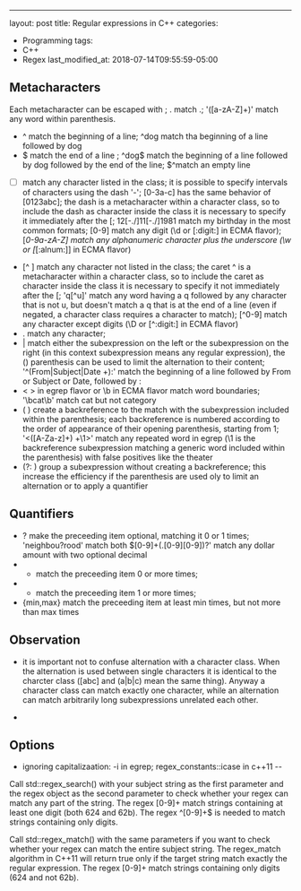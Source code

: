 ---
layout: post
title: Regular expressions in C++
categories:
  - Programming
tags:
  - C++
  - Regex
last_modified_at: 2018-07-14T09:55:59-05:00

## Metacharacters

Each metacharacter can be escaped with \; \. match .; '\([a-zA-Z]+\)' match any word within parenthesis.

* ^ match the beginning of a line; ^dog match tha beginning of a line followed by dog
* $ match the end of a line ; ^dog$ match the beginning of a line followed by dog followed by the end of the line; $^match an empty line
* [ ] match any character listed in the class; it is possible to specify intervals of characters using the dash '-'; [0-3a-c] has the same behavior of [0123abc]; the dash
  is a metacharacter within a character class, so to include the dash as character inside the class it is necessary to specify it immediately after the [; 12[-./]11[-./]1981
  match my birthday in the most common formats; [0-9] match any digit (\d or [:digit:] in ECMA flavor); [_0-9a-zA-Z] match any alphanumeric character plus the underscore
  (\w or [_[:alnum:]] in ECMA flavor)
* [^ ] match any character not listed in the class; the caret ^ is a metacharacter within a character class, so to include the caret  as character inside the class
  it is necessary to specify it not immediately after the [; 'q[^u]' match any word having a q followed by any character that is not u, but doesn't match a q that is at
  the end of a line (even if negated, a character class requires a character to match);  [^0-9] match any character except digits (\D or [^:digit:] in ECMA flavor)
* . match any character; 
* | match either the subexpression on the left or the subexpression on the right (in this context subexpression means any regular expression), the () parenthesis can be used
  to limit the alternation to their content; '^(From|Subject|Date +):' match the beginning of a line followed by From or Subject or Date, followed by :
* \< \> in egrep flavor or \b in ECMA flavor match word boundaries; '\bcat\b' match cat but not category
* ( ) create a backreference to the match with the subexpression included within the parenthesis; each backreference is numbered according to the order of appearance of their
  opening parenthesis, starting from 1; '\<([A-Za-z]+) +\1\>' match any repeated word in egrep (\1 is the backreference subexpression matching a generic word included within
  the parenthesis) with false positives like the theater
* (?: ) group a subexpression without creating a backreference; this increase the efficiency if the parenthesis are used oly to limit an alternation or to apply a quantifier

## Quantifiers

* ? make the preceeding item optional, matching it 0 or 1 times; 'neighbou?rood' match both \$[0-9]+(\.[0-9][0-9])?' match any dollar amount with two optional decimal
* * match the preceeding item 0 or more times;
* + match the preceeding item 1 or more times;
* {min,max} match the preceeding item at least min times, but not more than max times

## Observation

* it is important not to confuse alternation with a character class. When the alternation is used between single characters it is identical to the charcter class ([abc] and
  (a|b|c) mean the same thing). Anyway a character class can match exactly one character, while an alternation can match arbitrarily long subexpressions unrelated each other.

* 

## Options

* ignoring capitalizaation: -i in egrep; regex_constants::icase in c++11 
--

[comment]: # (http://www.informit.com/articles/article.aspx?p=2079020)

[comment]: # (https://solarianprogrammer.com/2011/10/12/cpp-11-regex-tutorial/)

[comment]: # (https://www.geeksforgeeks.org/regex-regular-expression-in-c/)

[comment]: # (https://stackoverflow.com/questions/30921932/understanding-c-regex-by-a-simple-example/30922295)

[comment]: # (https://objectcomputing.com/resources/publications/sett/july-2013-c11-regex-library/)

[comment]: # (https://www.regular-expressions.info/stdregex.html)

[comment]: # (http://www.rexegg.com/regex-uses.html uses, applications)

Call std::regex_search() with your subject string as the first parameter and the regex object as the second parameter 
to check whether your regex can match any part of the string. The regex [0-9]+ match strings containing at least one digit (both 624 and 62b). The regex
^[0-9]+$ is needed to match strings containing only digits.  

Call std::regex_match() with the same parameters if you want to check whether your regex can match the entire subject string. The regex_match algorithm in C++11
will return true only if the target string match exactly the regular expression. The regex [0-9]+ match strings containing only digits (624 and not 62b).
